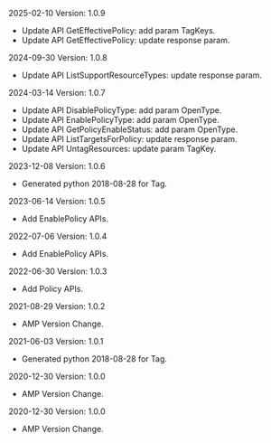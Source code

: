2025-02-10 Version: 1.0.9
- Update API GetEffectivePolicy: add param TagKeys.
- Update API GetEffectivePolicy: update response param.


2024-09-30 Version: 1.0.8
- Update API ListSupportResourceTypes: update response param.


2024-03-14 Version: 1.0.7
- Update API DisablePolicyType: add param OpenType.
- Update API EnablePolicyType: add param OpenType.
- Update API GetPolicyEnableStatus: add param OpenType.
- Update API ListTargetsForPolicy: update response param.
- Update API UntagResources: update param TagKey.


2023-12-08 Version: 1.0.6
- Generated python 2018-08-28 for Tag.

2023-06-14 Version: 1.0.5
- Add EnablePolicy APIs.

2022-07-06 Version: 1.0.4
- Add EnablePolicy APIs.

2022-06-30 Version: 1.0.3
- Add Policy APIs.

2021-08-29 Version: 1.0.2
- AMP Version Change.

2021-06-03 Version: 1.0.1
- Generated python 2018-08-28 for Tag.

2020-12-30 Version: 1.0.0
- AMP Version Change.

2020-12-30 Version: 1.0.0
- AMP Version Change.

